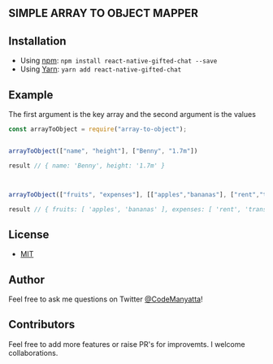 ## SIMPLE ARRAY TO OBJECT MAPPER



## Installation

- Using [npm](https://www.npmjs.com/#getting-started): `npm install react-native-gifted-chat --save`
- Using [Yarn](https://yarnpkg.com/): `yarn add react-native-gifted-chat`


## Example
The first argument is the key array and the second argument is the values

```jsx
const arrayToObject = require("array-to-object");


arrayToObject(["name", "height"], ["Benny", "1.7m"])

result // { name: 'Benny', height: '1.7m' }



arrayToObject(["fruits", "expenses"], [["apples","bananas"], ["rent","transport"]])

result // { fruits: [ 'apples', 'bananas' ], expenses: [ 'rent', 'transport' ] }


```


## License

- [MIT](LICENSE)

## Author

Feel free to ask me questions on Twitter [@CodeManyatta](https://twitter.com/CodeManyatta)! 


## Contributors

Feel free to add more features or raise PR's for improvemts. I welcome collaborations.